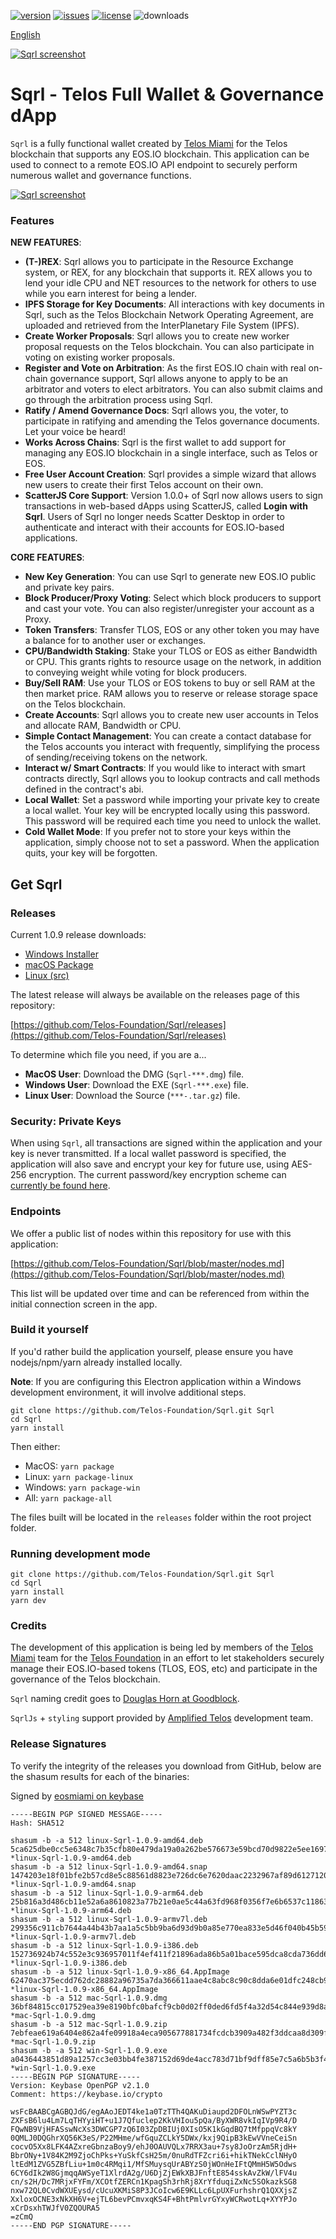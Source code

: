 [![version](https://img.shields.io/github/release/Telos-Foundation/Sqrl/all.svg)](https://github.com/Telos-Foundation/Sqrl/releases)
[![issues](https://img.shields.io/github/issues/Telos-Foundation/Sqrl.svg)](https://github.com/Telos-Foundation/Sqrl/issues)
[![license](https://img.shields.io/badge/license-MIT-blue.svg)](https://raw.githubusercontent.com/Telos-Foundation/Sqrl/master/LICENSE)
![downloads](https://img.shields.io/github/downloads/Telos-Foundation/Sqrl/total.svg)

[English](https://github.com/Telos-Foundation/Sqrl/blob/master/README.md)

[![Sqrl screenshot](https://raw.githubusercontent.com/Telos-Foundation/Sqrl/master/app/renderer/assets/images/sqrl.png)](https://raw.githubusercontent.com/Telos-Foundation/Sqrl/master/app/renderer/assets/images/sqrl.png)

# Sqrl - Telos Full Wallet & Governance dApp

`Sqrl` is a fully functional wallet created by [Telos Miami](https://eos.miami/) for the Telos blockchain that supports any EOS.IO blockchain. This application can be used to connect to a remote EOS.IO API endpoint to securely perform numerous wallet and governance functions.

[![Sqrl screenshot](https://raw.githubusercontent.com/Telos-Foundation/Sqrl/master/Sqrl.png)](https://raw.githubusercontent.com/Telos-Foundation/Sqrl/master/Sqrl.png)

### Features

**NEW FEATURES**:
- **(T-)REX**: Sqrl allows you to participate in the Resource Exchange system, or REX, for any blockchain that supports it. REX allows you to lend your idle CPU and NET resources to the network for others to use while you earn interest for being a lender.
- **IPFS Storage for Key Documents**: All interactions with key documents in Sqrl, such as the Telos Blockchain Network Operating Agreement, are uploaded and retrieved from the InterPlanetary File System (IPFS).
- **Create Worker Proposals**: Sqrl allows you to create new worker proposal requests on the Telos blockchain. You can also participate in voting on existing worker proposals.
- **Register and Vote on Arbitration**: As the first EOS.IO chain with real on-chain governance support, Sqrl allows anyone to apply to be an arbitrator and voters to elect arbitrators. You can also submit claims and go through the arbitration process using Sqrl.
- **Ratify / Amend Governance Docs**: Sqrl allows you, the voter, to participate in ratifying and amending the Telos governance documents. Let your voice be heard!
- **Works Across Chains**: Sqrl is the first wallet to add support for managing any EOS.IO blockchain in a single interface, such as Telos or EOS.
- **Free User Account Creation**: Sqrl provides a simple wizard that allows new users to create their first Telos account on their own.
- **ScatterJS Core Support**: Version 1.0.0+ of Sqrl now allows users to sign transactions in web-based dApps using ScatterJS, called **Login with Sqrl**. Users of Sqrl no longer needs Scatter Desktop in order to authenticate and interact with their accounts for EOS.IO-based applications.

**CORE FEATURES**:
- **New Key Generation**: You can use Sqrl to generate new EOS.IO public and private key pairs.
- **Block Producer/Proxy Voting**: Select which block producers to support and cast your vote. You can also register/unregister your account as a Proxy.
- **Token Transfers**: Transfer TLOS, EOS or any other token you may have a balance for to another user or exchanges.
- **CPU/Bandwidth Staking**: Stake your TLOS or EOS as either Bandwidth or CPU. This grants rights to resource usage on the network, in addition to conveying weight while voting for block producers.
- **Buy/Sell RAM**: Use your TLOS or EOS tokens to buy or sell RAM at the then market price. RAM allows you to reserve or release storage space on the Telos blockchain.
- **Create Accounts**: Sqrl allows you to create new user accounts in Telos and allocate RAM, Bandwidth or CPU.
- **Simple Contact Management**: You can create a contact database for the Telos accounts you interact with frequently, simplifying the process of sending/receiving tokens on the network.
- **Interact w/ Smart Contracts**: If you would like to interact with smart contracts directly, Sqrl allows you to lookup contracts and call methods defined in the contract's abi.
- **Local Wallet**: Set a password while importing your private key to create a local wallet. Your key will be encrypted locally using this password. This password will be required each time you need to unlock the wallet.
- **Cold Wallet Mode**: If you prefer not to store your keys within the application, simply choose not to set a password. When the application quits, your key will be forgotten.

## Get Sqrl

### Releases

Current 1.0.9 release downloads:

- [Windows Installer](https://github.com/Telos-Foundation/Sqrl/releases/download/1.0.9/win-Sqrl-1.0.9.exe)
- [macOS Package](https://github.com/Telos-Foundation/Sqrl/releases/download/1.0.9/mac-Sqrl-1.0.9.dmg)
- [Linux (src)](https://github.com/Telos-Foundation/Sqrl/archive/1.0.9.tar.gz)

The latest release will always be available on the releases page of this repository:

[https://github.com/Telos-Foundation/Sqrl/releases](https://github.com/Telos-Foundation/Sqrl/releases)

To determine which file you need, if you are a...

- **MacOS User**: Download the DMG (`Sqrl-***.dmg`) file.
- **Windows User**: Download the EXE (`Sqrl-***.exe`) file.
- **Linux User**: Download the Source (`***-.tar.gz`) file.

### Security: Private Keys

When using `Sqrl`, all transactions are signed within the application and your key is never transmitted. If a local wallet password is specified, the application will also save and encrypt your key for future use, using AES-256 encryption. The current password/key encryption scheme can [currently be found here](https://github.com/Telos-Foundation/Sqrl/blob/master/app/shared/actions/wallet.js#L8).

### Endpoints

We offer a public list of nodes within this repository for use with this application:

[https://github.com/Telos-Foundation/Sqrl/blob/master/nodes.md](https://github.com/Telos-Foundation/Sqrl/blob/master/nodes.md)

This list will be updated over time and can be referenced from within the initial connection screen in the app.

### Build it yourself

If you'd rather build the application yourself, please ensure you have nodejs/npm/yarn already installed locally.

**Note**: If you are configuring this Electron application within a Windows development environment, it will involve additional steps.

```
git clone https://github.com/Telos-Foundation/Sqrl.git Sqrl
cd Sqrl
yarn install
```

Then either:

- MacOS: `yarn package`
- Linux: `yarn package-linux`
- Windows: `yarn package-win`
- All: `yarn package-all`

The files built will be located in the `releases` folder within the root project folder.

### Running development mode

```
git clone https://github.com/Telos-Foundation/Sqrl.git Sqrl
cd Sqrl
yarn install
yarn dev
```

### Credits

The development of this application is being led by members of the [Telos Miami](https://eos.miami) team for the [Telos Foundation](https://telosfoundation.io) in an effort to let stakeholders securely manage their EOS.IO-based tokens (TLOS, EOS, etc) and participate in the governance of the Telos blockchain.

`Sqrl` naming credit goes to [Douglas Horn at Goodblock](https://goodblock.io/).

`SqrlJs` + `styling` support provided by [Amplified Telos](https://amplified.software/) development team.

### Release Signatures

To verify the integrity of the releases you download from GitHub, below are the shasum results for each of the binaries:

Signed by [eosmiami on keybase](https://keybase.io/eosmiami)

```
-----BEGIN PGP SIGNED MESSAGE-----
Hash: SHA512

shasum -b -a 512 linux-Sqrl-1.0.9-amd64.deb
5ca625dbe0cc5e6348c7b35cfb80e479da19a0a262be576673e59bcd70d9822e5ee16979a21cee5a45be85a80c6da4cb638b5152c5457ea4e4eb616416e38a99 *linux-Sqrl-1.0.9-amd64.deb
shasum -b -a 512 linux-Sqrl-1.0.9-amd64.snap
1474203e18f01bfe2b57cd8e5c88561d8823e726dc6e7620daac2232967af89d612712059ab3306cef59fd2267b0a04663db35cdd11ed3cef6c1a726fee04a3e *linux-Sqrl-1.0.9-amd64.snap
shasum -b -a 512 linux-Sqrl-1.0.9-arm64.deb
25b816a3d486cb11e52a6a8610823a77b21e0ae5c44a63fd968f0356f7e6b6537c118639cca361554b9253dca176df701304517a342a977d72fb8e8a5e087c6c *linux-Sqrl-1.0.9-arm64.deb
shasum -b -a 512 linux-Sqrl-1.0.9-armv7l.deb
299356c911cb7644a44b43b7aa1a5c5bb9ba6d93d9b0a85e770ea833e5d46f040b45b597cfd5f5065379935de6f557f467932d4ffc91acb7bc5a65dec2e4a12b *linux-Sqrl-1.0.9-armv7l.deb
shasum -b -a 512 linux-Sqrl-1.0.9-i386.deb
152736924b74c552e3c936957011f4ef411f21896ada86b5a01bace595dca8cda736dd69ebf62436a4533f602014f82f66822354ae5c10ca526051328b259aec *linux-Sqrl-1.0.9-i386.deb
shasum -b -a 512 linux-Sqrl-1.0.9-x86_64.AppImage
62470ac375ecdd762dc28882a96735a7da366611aae4c8abc8c90c8dda6e01dfc248cb9e731001864204a35cd8bc79412a5c5dfec31df019f9f5937408347d1d *linux-Sqrl-1.0.9-x86_64.AppImage
shasum -b -a 512 mac-Sqrl-1.0.9.dmg
36bf84815cc017529ea39e8190bfc0bafcf9cb0d02ff0ded6fd5f4a32d54c844e939d8a07ab17e7735bad85a9e31eb00956507a29f62e49616128303a6e10ef2 *mac-Sqrl-1.0.9.dmg
shasum -b -a 512 mac-Sqrl-1.0.9.zip
7ebfeae619a6404e862a4fe09918a4eca905677881734fcdcb3909a482f3ddcaa8d309f663dc114dce8329a4ea379ee8068dc84630698dbb2fcb804e474225c6 *mac-Sqrl-1.0.9.zip
shasum -b -a 512 win-Sqrl-1.0.9.exe
a0436443851d89a1257cc3e03bb4fe387152d69de4acc783d71bf9dff85e7c5a6b5b3f45f8546c6ad35257c9326602e7a005adef8c1b6ed3bf49ad935a69820a *win-Sqrl-1.0.9.exe
-----BEGIN PGP SIGNATURE-----
Version: Keybase OpenPGP v2.1.0
Comment: https://keybase.io/crypto

wsFcBAABCgAGBQJdG/egAAoJEDT4ke1a0TzTTh4QAKuDiaupd2DFOLnWSwPYZT3c
ZXFsB6lu4Lm7LqTHYyiHT+u1J7Qfuclep2KkVHIou5pQa/ByXWR8vkIqIVp9R4/D
FQwNB9VjHFASswNcXs3DWCGP7zQ6I03ZpDBIUj0XIsO5K1kGqdBQ7tMfppqVc8kY
0QMLJ0DQGhrXQ56K3eS/P22MHme/wfGquZCLkY5DWx/kxj9QipB3kEwVVneCeiSn
cocvO5Xx8LFK4AZxreGbnzaBoy9/ehJ0OAUVQLx7RRX3au+7sy8JoOrzAm5RjdH+
BbrONy+1V84K2M9ZjoChPks+YuSkfCsH25m/0nuRdTFZcri6i+hikTNekCclNHyO
ltEdM1ZVG5ZBfLiu+1m0c4RMqi1/MfSMuysqUrABYzS0jWOnHeIFtQMmH5W5Odws
6CY6dIk2W8GjmqqAWSyeT1XlrdA2g/U6DjZjEWkXBJFnftE854sskAvZkW/lFV4u
cn/s2H/Dc7MRjxFYFm/XCOtfZERCn1KpagSh3rhRj8XrYfduqiZxNc5SOkazkSG8
nxw72QL0CvdWXUEysd/cUcuXKMiS8P3JCoIcw6E9KLLc6LpUXFurhshrQ1QXXjsZ
XxloxOCNE3xNkXH6V+ejTL6bevPCmvxqKS4F+BhtPmlvrGYxyWCRwotLq+XYYPJo
xCrDsxhTWJfV0ZQOURA5
=zCmQ
-----END PGP SIGNATURE-----
```
